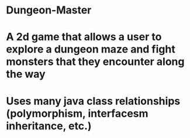 # Dungeon-Master
# A 2d game that allows a user to explore a dungeon maze and fight monsters that they encounter along the way
# Uses many java class relationships (polymorphism, interfacesm inheritance, etc.)
